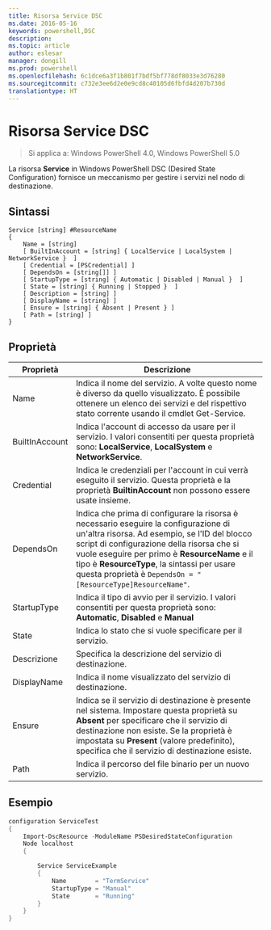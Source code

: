 ```yaml
---
title: Risorsa Service DSC
ms.date: 2016-05-16
keywords: powershell,DSC
description: 
ms.topic: article
author: eslesar
manager: dongill
ms.prod: powershell
ms.openlocfilehash: 6c1dce6a3f1b801f7bdf5bf778df8033e3d76280
ms.sourcegitcommit: c732e3ee6d2e0e9cd8c40105d6fbfd4d207b730d
translationtype: HT
---
```

# <a name="dsc-service-resource"></a>Risorsa Service DSC

> Si applica a: Windows PowerShell 4.0, Windows PowerShell 5.0


La risorsa **Service** in Windows PowerShell DSC (Desired State Configuration) fornisce un meccanismo per gestire i servizi nel nodo di destinazione.

## <a name="syntax"></a>Sintassi

```
Service [string] #ResourceName
{
    Name = [string]
    [ BuiltInAccount = [string] { LocalService | LocalSystem | NetworkService }  ]
    [ Credential = [PSCredential] ]
    [ DependsOn = [string[]] ]
    [ StartupType = [string] { Automatic | Disabled | Manual }  ]
    [ State = [string] { Running | Stopped }  ]
    [ Description = [string] ]
    [ DisplayName = [string] ]
    [ Ensure = [string] { Absent | Present } ]
    [ Path = [string] ]
}
```

## <a name="properties"></a>Proprietà

|  Proprietà  |  Descrizione   | 
|---|---| 
| Name| Indica il nome del servizio. A volte questo nome è diverso da quello visualizzato. È possibile ottenere un elenco dei servizi e del rispettivo stato corrente usando il cmdlet Get-Service.| 
| BuiltInAccount| Indica l'account di accesso da usare per il servizio. I valori consentiti per questa proprietà sono: **LocalService**, **LocalSystem** e **NetworkService**.| 
| Credential| Indica le credenziali per l'account in cui verrà eseguito il servizio. Questa proprietà e la proprietà __BuiltinAccount__ non possono essere usate insieme.| 
| DependsOn| Indica che prima di configurare la risorsa è necessario eseguire la configurazione di un'altra risorsa. Ad esempio, se l'ID del blocco script di configurazione della risorsa che si vuole eseguire per primo è __ResourceName__ e il tipo è __ResourceType__, la sintassi per usare questa proprietà è `DependsOn = "[ResourceType]ResourceName"`.| 
| StartupType| Indica il tipo di avvio per il servizio. I valori consentiti per questa proprietà sono: **Automatic**, **Disabled** e **Manual**| 
| State| Indica lo stato che si vuole specificare per il servizio.| 
| Descrizione | Specifica la descrizione del servizio di destinazione.| 
| DisplayName | Indica il nome visualizzato del servizio di destinazione.| 
| Ensure | Indica se il servizio di destinazione è presente nel sistema. Impostare questa proprietà su **Absent** per specificare che il servizio di destinazione non esiste. Se la proprietà è impostata su **Present** (valore predefinito), specifica che il servizio di destinazione esiste.|
| Path | Indica il percorso del file binario per un nuovo servizio.| 

## <a name="example"></a>Esempio

```powershell
configuration ServiceTest
{
    Import-DscResource -ModuleName PSDesiredStateConfiguration
    Node localhost
    {

        Service ServiceExample
        {
            Name        = "TermService"
            StartupType = "Manual"
            State       = "Running"
        } 
    }
}
```

